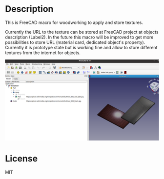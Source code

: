 # Description

This is FreeCAD macro for woodworking to apply and store textures.

Currently the URL to the texture can be stored at FreeCAD project at objects description (Label2). In the future this macro will be improved to get more possibilities to store URL (material card, dedicated object's property). Currently it is prototype state but is working fine and allow to store different textures from the internet for objects.

![001](https://raw.githubusercontent.com/dprojects/setTextures/master/Screenshots/001.png)

# License

MIT
